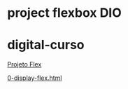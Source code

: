# project flexbox DIO

# digital-curso

[Projeto Flex](https://mjpfelicia.github.io/digital-curso/flex-projeto/)

[0-display-flex.html](https://mjpfelicia.github.io/digital-curso/0-display-flex.html)
